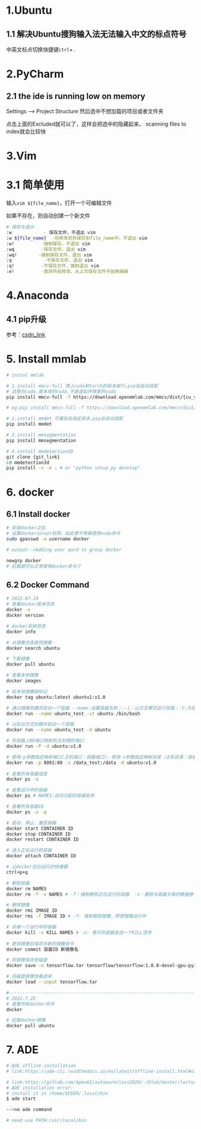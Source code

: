 # 1.Ubuntu

## 1.1 解决Ubuntu搜狗输入法无法输入中文的标点符号

中英文标点切换快捷键`ctrl`+`.`



# 2.PyCharm

## 2.1 the ide is running low on memory

Settings --> Project Structure 然后选中不想加载的项目或者文件夹

点击上面的Excluded就可以了，这样会把选中的隐藏起来， scanning files to index就会比较快



# 3.Vim

# 3.1 简单使用

输入`vim ${file_name}`，打开一个可编辑文件

如果不存在，则自动创建一个新文件

```bash
# 保存与退出
:w            - 保存文件，不退出 vim
:w ${file_name}  -将修改另外保存到file_name中，不退出 vim
:w!          -强制保存，不退出 vim
:wq          -保存文件，退出 vim
:wq!        -强制保存文件，退出 vim
:q            -不保存文件，退出 vim
:q!          -不保存文件，强制退出 vim
:e!          -放弃所有修改，从上次保存文件开始再编辑
```



# 4.Anaconda

## 4.1 pip升级

参考：[csdn_link](https://blog.csdn.net/weixin_45523851/article/details/110674141#:~:text=PEP%20517%20%E6%98%AF%E4%B8%80%E4%B8%AA%E5%85%B3%E4%BA%8E%20Python%20%E5%8C%85%E7%AE%A1%E7%90%86%E7%9A%84%E8%A7%84%E8%8C%83%EF%BC%8C%E5%AE%83%E5%85%81%E8%AE%B8%E4%BD%BF%E7%94%A8%E5%85%B6%E4%BB%96%E5%B7%A5%E5%85%B7%EF%BC%88%E5%A6%82%20pip%20%EF%BC%89%E6%9D%A5%E6%9E%84%E5%BB%BA%E5%92%8C%E5%AE%89%E8%A3%85,Python%20%E5%8C%85%E3%80%82%20%E5%A6%82%E6%9E%9C%E6%82%A8%E7%9A%84%E7%B3%BB%E7%BB%9F%E4%B8%8D%E6%94%AF%E6%8C%81%20PEP%20517%20%EF%BC%8C%E5%88%99%E5%8F%AF%E8%83%BD%E6%97%A0%E6%B3%95%E5%AE%89%E8%A3%85%20Cryptography%20%E5%BA%93%E3%80%82)



# 5. Install mmlab

```bash
# instal mmlab

# 1.install mmcv-full 填上cuda和torch的版本就行,pip会自动适配
# 这里的cuda,是本地的cuda,不是虚拟环境里的cuda
pip install mmcv-full -f https://download.openmmlab.com/mmcv/dist/{cu_version}/{torch_version}/index.html

# eg:pip install mmcv-full -f https://download.openmmlab.com/mmcv/dist/cu113/torch1.90/index.html

# 2.install mmdet 尽量别去指定版本,pip会自动适配
pip install mmdet

# 3.install mmsegmentation
pip install mmsegmentation

# 4.install mmdetection3D
git clone {git_link}
cd mmdetection3d
pip install -v -e . # or "python setup.py develop"
```



# 6. docker

## 6.1 Install docker

```bash
# 安装docker之后
# 设置docker以root权限，如此便不用再使用sudo命令
sudo gpasswd -a username docker

# output-->Adding user qard to group docker

newgrp docker
# 后面就可以正常使用docker命令了
```



## 6.2 Docker Command

```bash
# 2022.07.24
# 查看docker版本信息
docker -v
docker version

# docker系统信息
docker info

# 从镜像仓库查找镜像
docker search ubuntu

# 下载镜像
docker pull ubuntu

# 查看本地镜像
docker images

# 给本地镜像做标记
docker tag ubuntu:latest ubuntu1:v1.0

# 通过镜像创建并启动一个容器 --name:设置容器名称；--i：以交互模式运行容器；-t:为容器分配一个伪终端
docker run --name ubuntu_test -it ubuntu /bin/bash

# 以后台方式创建并启动一个容器
docker run --name ubuntu_test -d ubuntu

# 将容器上80端口映射到主机随机端口
docker run -P -d ubuntu:v1.0

# 使用-p参数指定映射端口(主机端口：容器端口)，使用-v参数指定映射目录（主机目录：容器目录）
docker run -p 8081:80 -v /data_test:/data -d ubuntu:v1.0
 
# 查看所有容器信息
docker ps -a

# 查看运行中的容器
docker ps # NAMES:自动分配的容器名称

# 查看所有容器ID
docker ps -a -q

# 启动、停止、重启容器
docker start CONTAINER ID
docker stop CONTAINER ID
docker restart CONTAINER ID

# 进入正在运行的容器
docker attach CONTAINER ID

# 让docker后台运行的快捷键
ctrl+p+q

# 删除容器
docker rm NAMES
docker rm -f -v NAMES # -f：强制删除正在运行的容器  -v：删除与容器关联的数据卷

# 删除镜像
docker rmi IMAGE ID
docker rmi -f IMAGE ID # -f: 强制删除镜像，即使镜像运行中

# 杀掉一个运行中的容器
docker kill -s KILL NAMES # -s: 表示向容器发送一个KILL信号
 
# 更改镜像后保存为新的镜像命令
docker commit 容器ID 新镜像名

# 将镜像保存至磁盘
docker save -o tensorflow.tar tensorflow/tensorflow:1.8.0-devel-gpu-py3

# 将磁盘镜像加载进来
docker load --input tensorflow.tar

#----------------------------------------------------------------------------
# 2022.7.25
# 查看所有docker命令
docker

# 拉取docker镜像
docker pull ubuntu
```



# 7. ADE

```bash
# ADE offline installation
# link:https://ade-cli.readthedocs.io/en/latest/offline-install.html#offline-install

# link:https://gitlab.com/ApexAI/autowareclass2020/-/blob/master/lectures/01_DevelopmentEnvironment/devenv.md
# ADE installation error:
# install it in /home/$USER/.local/bin
$ ade start

-->no ade command

# need use PATH:/usr/local/bin
```

